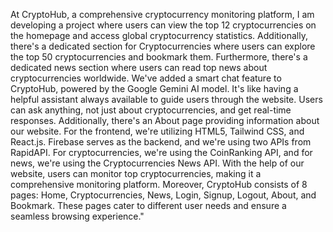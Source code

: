 At CryptoHub, a comprehensive cryptocurrency monitoring platform, I am developing a project where users can view the top 12 cryptocurrencies on the homepage and access global cryptocurrency statistics. Additionally, there's a dedicated section for Cryptocurrencies where users can explore the top 50 cryptocurrencies and bookmark them. Furthermore, there's a dedicated news section where users can read top news about cryptocurrencies worldwide. We've added a smart chat feature to CryptoHub, powered by the Google Gemini AI model. It's like having a helpful assistant always available to guide users through the website. Users can ask anything, not just about cryptocurrencies, and get real-time responses. Additionally, there's an About page providing information about our website. For the frontend, we're utilizing HTML5, Tailwind CSS, and React.js. Firebase serves as the backend, and we're using two APIs from RapidAPI. For cryptocurrencies, we're using the CoinRanking API, and for news, we're using the Cryptocurrencies News API. With the help of our website, users can monitor top cryptocurrencies, making it a comprehensive monitoring platform. Moreover, CryptoHub consists of 8 pages: Home, Cryptocurrencies, News, Login, Signup, Logout, About, and Bookmark. These pages cater to different user needs and ensure a seamless browsing experience."
